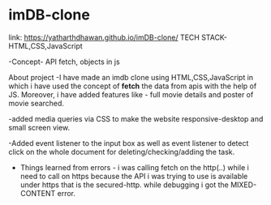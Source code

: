 # imDB-clone

link:  https://yatharthdhawan.github.io/imDB-clone/
TECH STACK- HTML,CSS,JavaScript

-Concept- API fetch, objects in js

About project 
-I have made an imdb clone using HTML,CSS,JavaScript in which i have used the concept of **fetch** the data from apis with the help of JS. Moreover, i have added features like - full movie details and poster of movie searched.

-added media queries via CSS to make the website responsive-desktop and small screen view.

-Added event listener to the input box as well as event listener to detect click on the whole document for deleting/checking/adding the task.

- Things learned from errors - i was calling fetch on the http(..) while i need to call on https because the API i was trying to use is available under https that is the secured-http. while debugging i got the MIXED-CONTENT error.

